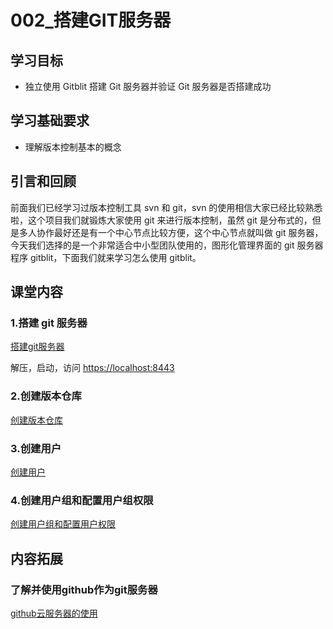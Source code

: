 # 002\_搭建GIT服务器

## 学习目标

* 独立使用 Gitblit 搭建 Git 服务器并验证 Git 服务器是否搭建成功

## 学习基础要求

* 理解版本控制基本的概念

## 引言和回顾

前面我们已经学习过版本控制工具 svn 和 git，svn 的使用相信大家已经比较熟悉啦，这个项目我们就锻炼大家使用 git 来进行版本控制，虽然 git 是分布式的，但是多人协作最好还是有一个中心节点比较方便，这个中心节点就叫做 git 服务器，今天我们选择的是一个非常适合中小型团队使用的，图形化管理界面的 git 服务器程序 gitblit，下面我们就来学习怎么使用 gitblit。

## 课堂内容

### 1.搭建 git 服务器

[搭建git服务器](/day01/002.01_搭建GIT服务器.md)


解压，启动，访问 [https://localhost:8443](https://localhost:8443)

### 2.创建版本仓库

[创建版本仓库](/day01/002.02_创建仓库.md)

### 3.创建用户

[创建用户](/day01/002.03_创建用户.md)

### 4.创建用户组和配置用户组权限

[创建用户组和配置用户权限](/day01/002.04_创建用户组和配置用户组权限.md)


## 内容拓展

### 了解并使用github作为git服务器

[github云服务器的使用](/day01/githubyun-fu-wu-qi-shi-yong.md)








